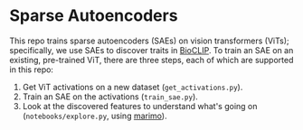 # Sparse Autoencoders

This repo trains sparse autoencoders (SAEs) on vision transformers (ViTs); specifically, we use SAEs to discover traits in [BioCLIP](https://imageomics.github.io/bioclip/).
To train an SAE on an existing, pre-trained ViT, there are three steps, each of which are supported in this repo:

1. Get ViT activations on a new dataset (`get_activations.py`).
2. Train an SAE on the activations (`train_sae.py`).
3. Look at the discovered features to understand what's going on (`notebooks/explore.py`, using [marimo](https://marimo.io/)).


